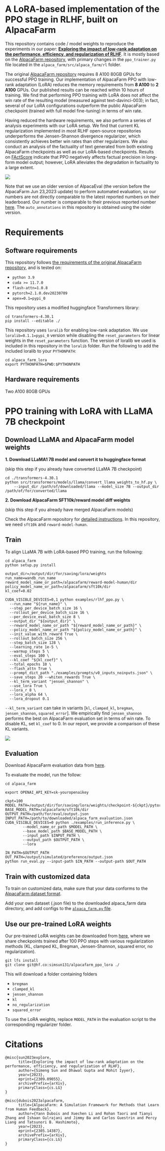 # A LoRA-based implementation of the PPO stage in RLHF, built on AlpacaFarm

This repository contains code / model weights to reproduce the experiments in our paper: [**Exploring the impact of low-rank adaptation on the performance, efficiency, and regularization of RLHF**](https://people.cs.umass.edu/~simengsun/paper/rlhf_tech_report.pdf). It is mostly based on the [AlpacaFarm repository](https://github.com/tatsu-lab/alpaca_farm), with primary changes in the `ppo_trainer.py` file located in the `alpaca_farm/src/alpaca_farm/rl` folder.

The original [AlpacaFarm repository](https://github.com/tatsu-lab/alpaca_farm/) requires 8 A100 80GB GPUs for successful PPO training. Our implementation of AlpacaFarm PPO with low-rank adaptation (LoRA) reduces the memory requirements from **8 A100** to **2 A100** GPUs. Our published results can be reached within 10 hours of training.  We find that performing PPO training with LoRA does not affect the win rate of the resulting model (measured against text-davinci-003); in fact, several of our LoRA configurations outperform the public AlpacaFarm checkpoint (trained with full model fine-tuning) in terms of win rate. 

Having reduced the hardware requirements, we also perform a series of analysis experiments with our LoRA setup. We find that current KL regularization implemented in most RLHF open-source repositories underperforms the Jensen-Shannon divergence regularizer, which consistently achieves better win rates than other regularizers. We also conduct an analysis of the factuality of text generated from both existing AlpacaFarm checkpoints as well as our LoRA-based checkpoints. Results on [FActScore](https://github.com/shmsw25/FActScore) indicate that PPO negatively affects factual precision in long-form model output; however, LoRA alleviates the degradation in factuality to a large extent.


![](alpaca_farm/assets/C63B0F56-0CB2-4AFD-8BD3-39DCB60A2DD1.png)

Note that we use an older version of AlpacaEval (the version before the AlpacaFarm Jun 23,2023 update) to perform automated evaluation, so our numbers are not directly comparable to the latest reported numbers on their leaderboard. Our number is comparable to their previous reported number [here](https://github.com/tatsu-lab/alpaca_farm/blob/1fe814f316f5e086808a3a08bb40b490fb854cc4/src/alpaca_farm/auto_annotations/eval.py#L23). The `auto_annotations` in this repository is obtained using the older version.

# Requirements

## Software requirements

This repository follows [the requirements of the original AlpacaFarm repository](https://github.com/tatsu-lab/alpaca_farm#installation), and is tested on:
- `python 3.9`
- `cuda >= 11.7.0`
- `flash-attn=1.0.8`
- `pytorch=2.1.0.dev20230709`
- `apex=0.1=pypi_0`

This repository uses a modified huggingface Transformers library:
```
cd transformers-4.30.1
pip install --editable ./
```

This repository uses `loralib` for enabling low-rank adaptation. We use `loralib=0.1.1=pypi_0` version while disabling the `reset_parameters` for linear weights in the `reset_parameters` function. The version of loralib we used is included in this repository in the `loralib` folder. Run the following to add the included loralib to your `PYTHONPATH`:
```
cd alpaca_farm_lora
export PYTHONPATH=$PWD:$PYTHONPATH
```

## Hardware requirements
Two A100 80GB GPUs


# PPO training with LoRA with LLaMA 7B checkpoint

## Download LLaMA and AlpacaFarm model weights

**1. Download LLaMA1 7B model and convert it to huggingface format** 

(skip this step if you already have converted LLaMA 7B checkpoint)
```
cd ./transformers-4.30.1
python src/transformers/models/llama/convert_llama_weights_to_hf.py \
    --input_dir /path/of/downloaded/llama --model_size 7B --output_dir /path/of/for/converted/llama
```

**2. Download AlpacaFarm SFT10k/reward model diff weights** 

(skip this step if you already have merged AlpacaFarm models)

Check the AlpacaFarm repository for [detailed instructions](https://github.com/tatsu-lab/alpaca_farm#downloading-pre-tuned-alpacafarm-models). In this repository, we need `sft10k` and `reward-model-human`. 

## Train

To align LLaMA 7B with LoRA-based PPO training, run the following:
```
cd alpaca_farm
python setup.py install

output_dir=/output/dir/for/saving/lora/weights
run_name=wandb_run_name
reward_model_name_or_path=/alpacafarm/reward-model-human/dir
policy_model_name_or_path=/alpacafarm/sft10k/dir
kl_coef=0.02

CUDA_VISIBLE_DEVICES=0,1 python examples/rlhf_ppo.py \
  --run_name "${run_name}" \
  --step_per_device_batch_size 16 \
  --rollout_per_device_batch_size 16 \
  --per_device_eval_batch_size 8 \
  --output_dir "${output_dir}" \
  --reward_model_name_or_path "${reward_model_name_or_path}" \
  --policy_model_name_or_path "${policy_model_name_or_path}" \
  --init_value_with_reward True \
  --rollout_batch_size 256 \
  --step_batch_size 128 \
  --learning_rate 1e-5 \
  --warmup_steps 5 \
  --eval_steps 100 \
  --kl_coef "${kl_coef}" \
  --total_epochs 10 \
  --flash_attn True \
  --prompt_dict_path "./examples/prompts/v0_inputs_noinputs.json" \
  --save_steps 20 --whiten_rewards True \
  --kl_term_variant "jensen_shannon" \
  --use_lora True \
  --lora_r 8 \
  --lora_alpha 64 \
  --lora_dropout 0.1 
``` 

`--kl_term_variant` can take in variants [`kl`, `clamped_kl`, `bregman`, `jensen_shannon`, `squared_error`]. We empirically find `jensen_shannon` performs the best on AlpacaFarm evaluation set in terms of win rate. To disable KL, set `kl_coef` to 0. In our report, we provide a comparison of these KL variants.

![](alpaca_farm/assets/742C0BE6-97B6-4C12-92DF-A9273E45F825.png)

## Evaluation

Download AlpacaFarm evaluation data from [here](https://huggingface.co/datasets/tatsu-lab/alpaca_farm/tree/main).

To evaluate the model, run the follow:
```
cd alpaca_farm

export OPENAI_API_KEY=sk-youropenaikey

ckpt=100
MODEL_PATH=/output/dir/for/saving/lora/weights/checkpoint-${ckpt}/pytorch_model.bin
BASE_MODEL_PATH=/alpacafarm/sft10k/dir
OUTPUT_PATH=/path/for/eval/output.json
INPUT_PATH=/path/to/downloaded/alpaca_farm_evaluation.json
CUDA_VISIBLE_DEVICES=0 python ./examples/run_inference.py \
        --model_name_or_path $MODEL_PATH \
        --base_model_path $BASE_MODEL_PATH \
        --input_path $INPUT_PATH \
        --output_path $OUTPUT_PATH \
        --lora 

IN_PATH=$OUTPUT_PATH
OUT_PATH=/output/simulated/preference/output.json
python run_eval.py --input-path $IN_PATH --output-path $OUT_PATH
```

## Train with customized data

To train on customized data, make sure that your data conforms to the [AlpacaFarm dataset format](https://huggingface.co/datasets/tatsu-lab/alpaca_farm/raw/main/alpaca_instructions/unlabeled.json).

Add your own dataset (.json file) to the downloaded alpaca_farm data directory, and add configs to the [`alpaca_farm.py` file](https://huggingface.co/datasets/tatsu-lab/alpaca_farm/blob/main/alpaca_farm.py). 

## Use our pre-trained LoRA weights

Our pre-trained LoRA weights can be downloaded from [here](https://huggingface.co/simsun131/alpacafarm_ppo_lora/tree/main), where we share checkpoints trained after 100 PPO steps with various regularization methods (KL, clamped KL, Bregman, Jensen-Shannon, squared error, no regularization). 

```
git lfs install
git clone git@hf.co:simsun131/alpacafarm_ppo_lora ./
```
This will download a folder containing folders
- `bregman`
- `clamped_kl`
- `jensen_shannon`
- `kl`
- `no_regularization`
- `squared_error`

To use the LoRA weights, replace `MODEL_PATH` in the evaluation script to the corresponding regularizer folder.


# Citations
```
@misc{sun2023explore,
      title={Exploring the impact of low-rank adaptation on the performance, efficiency, and regularization of RLHF}, 
      author={Simeng Sun and Dhawal Gupta and Mohit Iyyer},
      year={2023},
      eprint={2309.09055},
      archivePrefix={arXiv},
      primaryClass={cs.LG}
}
```
```
@misc{dubois2023alpacafarm,
      title={AlpacaFarm: A Simulation Framework for Methods that Learn from Human Feedback}, 
      author={Yann Dubois and Xuechen Li and Rohan Taori and Tianyi Zhang and Ishaan Gulrajani and Jimmy Ba and Carlos Guestrin and Percy Liang and Tatsunori B. Hashimoto},
      year={2023},
      eprint={2305.14387},
      archivePrefix={arXiv},
      primaryClass={cs.LG}
}
```


```
